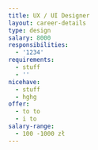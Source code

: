```yaml
---
title: UX / UI Designer
layout: career-details
type: design
salary: 8000
responsibilities:
  - '1234'
requirements:
  - stuff
  - ''
nicehave:
  - stuff
  - hghg
offer:
  - to to
  - i to
salary-range:
  - 100 -1000 zł
---
```


